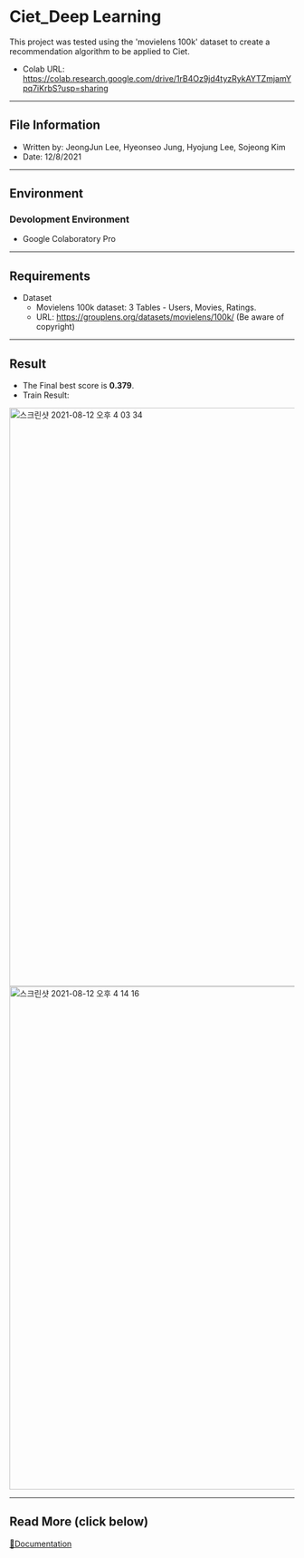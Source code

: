# Ciet_Deep Learning
This project was tested using the 'movielens 100k' dataset to create a recommendation algorithm to be applied to Ciet. 
- Colab URL: https://colab.research.google.com/drive/1rB4Oz9jd4tyzRykAYTZmjamYpq7iKrbS?usp=sharing
---

## File Information
- Written by: JeongJun Lee, Hyeonseo Jung, Hyojung Lee, Sojeong Kim
- Date: 12/8/2021
---
## Environment  
### Devolopment Environment  
- Google Colaboratory Pro
---
## Requirements
- Dataset
   - Movielens 100k dataset: 3 Tables - Users, Movies, Ratings.
   - URL: https://grouplens.org/datasets/movielens/100k/ (Be aware of copyright)

---
## Result
- The Final best score is **0.379**.
- Train Result:    
<img width="1022" alt="스크린샷 2021-08-12 오후 4 03 34" src="https://user-images.githubusercontent.com/44626833/129153742-a4ae48a0-83e4-4bab-b26e-a706179a434e.png">
<img width="889" alt="스크린샷 2021-08-12 오후 4 14 16" src="https://user-images.githubusercontent.com/44626833/129153926-4bb6438b-de72-4c54-a8aa-9a98603e275e.png">

---

## Read More (click below)
[📕Documentation](https://github.com/GachonBaro/Ciet_DL/blob/main/Deep%20Autoencoders%20for%20eco%20recommendations.pdf)

